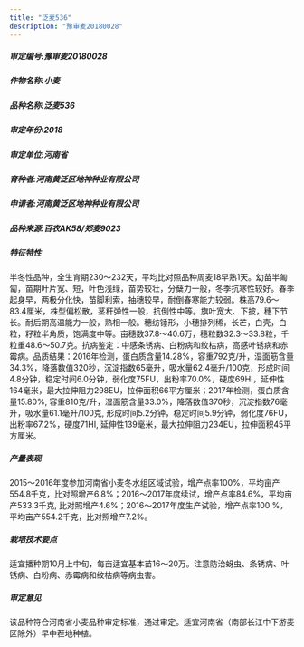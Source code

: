 ```yaml
---
title: "泛麦536"
description: "豫审麦20180028"
---
```

##### 审定编号:豫审麦20180028

##### 作物名称:小麦

##### 品种名称:泛麦536

##### 审定年份:2018

##### 审定单位:河南省

##### 育种者:河南黄泛区地神种业有限公司

##### 申请者:河南黄泛区地神种业有限公司

##### 品种来源:百农AK58/郑麦9023

##### 特征特性
半冬性品种，全生育期230～232天，平均比对照品种周麦18早熟1天。幼苗半匍匐，苗期叶片宽、短，叶色浅绿，苗势较壮，分蘖力一般，冬季抗寒性较好。春季起身早，两极分化快，苗脚利索，抽穗较早，耐倒春寒能力较弱。株高79.6～83.4厘米，株型偏松散，茎秆弹性一般，抗倒性中等。旗叶宽大、下披，穗下节长。耐后期高温能力一般，熟相一般。穗纺锤形，小穗排列稀，长芒，白壳，白粒，籽粒半角质，饱满度中等。亩穗数37.8～40.6万，穗粒数32.3～33.8粒，千粒重48.6～50.7克。抗病鉴定：中感条锈病、白粉病和纹枯病，高感叶锈病和赤霉病。品质结果：2016年检测，蛋白质含量14.28%，容重792克/升，湿面筋含量34.3%，降落数值320秒，沉淀指数65毫升，吸水量62.4毫升/100克，形成时间4.8分钟，稳定时间6.0分钟，弱化度75FU，出粉率70.0%，硬度69HI，延伸性164毫米，最大拉伸阻力298EU，拉伸面积66平方厘米；2017年检测，蛋白质含量15.80%, 容重810克/升，湿面筋含量33.0%，降落数值370秒，沉淀指数76毫升，吸水量61.1毫升/100克, 形成时间5.2分钟，稳定时间5.9分钟，弱化度76FU，出粉率67.2%，硬度71HI, 延伸性139毫米，最大拉伸阻力234EU，拉伸面积45平方厘米。

##### 产量表现
2015～2016年度参加河南省小麦冬水组区域试验，增产点率100%，平均亩产554.8千克，比对照增产6.8%；2016～2017年度续试，增产点率84.6%，平均亩产533.3千克, 比对照增产4.6%；2016～2017年度生产试验，增产点率100 %，平均亩产554.2千克，比对照增产7.2%。

##### 栽培技术要点
适宜播种期10月上中旬，每亩适宜基本苗16～20万。注意防治蚜虫、条锈病、叶锈病、白粉病、赤霉病和纹枯病等病虫害。

##### 审定意见
该品种符合河南省小麦品种审定标准，通过审定。适宜河南省（南部长江中下游麦区除外）早中茬地种植。 
